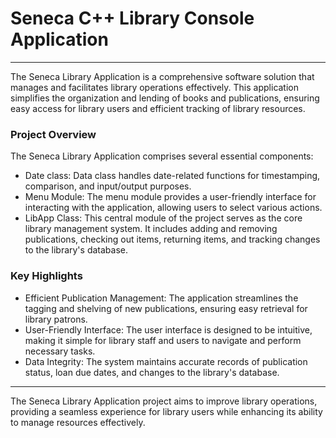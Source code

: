 <h1>Seneca C++ Library Console Application</h1>
<hr>
<p>
  The Seneca Library Application is a comprehensive software solution that manages and facilitates library operations effectively. This application simplifies the organization and lending of books and publications, ensuring easy access for library users and efficient tracking of library resources.
</p>
<h3>Project Overview</h3>
<p>
  The Seneca Library Application comprises several essential components:
</p>
<ul>
  <li>
    Date class: Data class handles date-related functions for timestamping, comparison, and input/output purposes.
  </li>
  <li>
    Menu Module: The menu module provides a user-friendly interface for interacting with the application, allowing users to select various actions.
  </li>
  <li>
    LibApp Class: This central module of the project serves as the core library management system. It includes adding and removing publications, checking out items, returning items, and tracking changes to the library's database.
  </li>
</ul>
<h3>Key Highlights</h3>
<ul>
  <li>
    Efficient Publication Management: The application streamlines the tagging and shelving of new publications, ensuring easy retrieval for library patrons.
  </li>
  <li>
    User-Friendly Interface: The user interface is designed to be intuitive, making it simple for library staff and users to navigate and perform necessary tasks.
  </li>
  <li>
    Data Integrity: The system maintains accurate records of publication status, loan due dates, and changes to the library's database.
  </li>
</ul>
<hr>
<p>
  The Seneca Library Application project aims to improve library operations, providing a seamless experience for library users while enhancing its ability to manage resources effectively.
</p>
